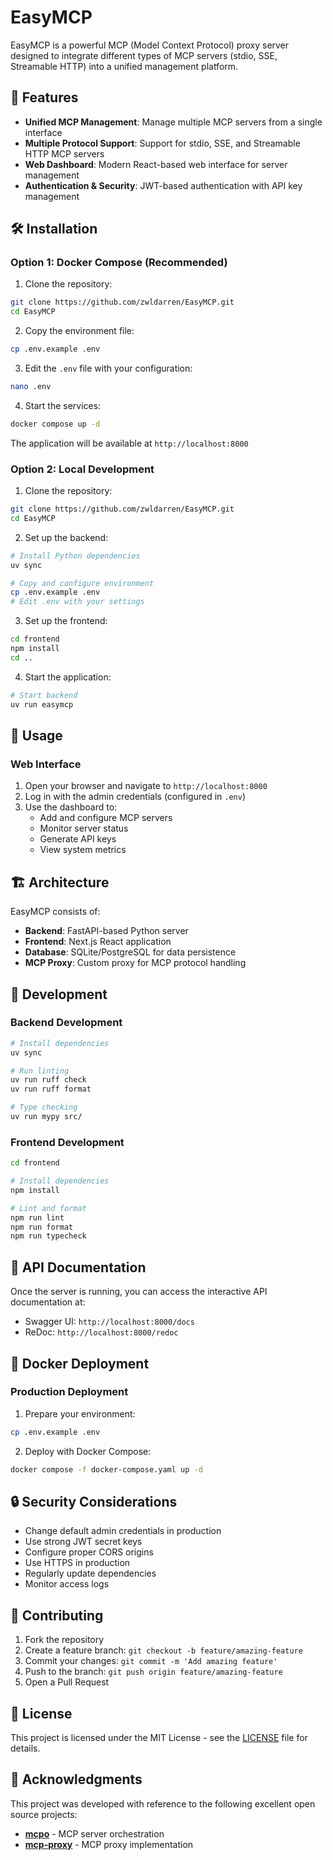# EasyMCP

EasyMCP is a powerful MCP (Model Context Protocol) proxy server designed to integrate different types of MCP servers (stdio, SSE, Streamable HTTP) into a unified management platform.

## 🚀 Features

- **Unified MCP Management**: Manage multiple MCP servers from a single interface
- **Multiple Protocol Support**: Support for stdio, SSE, and Streamable HTTP MCP servers
- **Web Dashboard**: Modern React-based web interface for server management
- **Authentication & Security**: JWT-based authentication with API key management

## 🛠️ Installation

### Option 1: Docker Compose (Recommended)

1. Clone the repository:
```bash
git clone https://github.com/zwldarren/EasyMCP.git
cd EasyMCP
```

2. Copy the environment file:
```bash
cp .env.example .env
```

3. Edit the `.env` file with your configuration:
```bash
nano .env
```

4. Start the services:
```bash
docker compose up -d
```

The application will be available at `http://localhost:8000`

### Option 2: Local Development

1. Clone the repository:
```bash
git clone https://github.com/zwldarren/EasyMCP.git
cd EasyMCP
```

2. Set up the backend:
```bash
# Install Python dependencies
uv sync

# Copy and configure environment
cp .env.example .env
# Edit .env with your settings
```

3. Set up the frontend:
```bash
cd frontend
npm install
cd ..
```

4. Start the application:
```bash
# Start backend
uv run easymcp
```

## 📖 Usage

### Web Interface

1. Open your browser and navigate to `http://localhost:8000`
2. Log in with the admin credentials (configured in `.env`)
3. Use the dashboard to:
   - Add and configure MCP servers
   - Monitor server status
   - Generate API keys
   - View system metrics

## 🏗️ Architecture

EasyMCP consists of:

- **Backend**: FastAPI-based Python server
- **Frontend**: Next.js React application
- **Database**: SQLite/PostgreSQL for data persistence
- **MCP Proxy**: Custom proxy for MCP protocol handling

## 🔧 Development

### Backend Development

```bash
# Install dependencies
uv sync

# Run linting
uv run ruff check
uv run ruff format

# Type checking
uv run mypy src/
```

### Frontend Development

```bash
cd frontend

# Install dependencies
npm install

# Lint and format
npm run lint
npm run format
npm run typecheck
```

## 📝 API Documentation

Once the server is running, you can access the interactive API documentation at:
- Swagger UI: `http://localhost:8000/docs`
- ReDoc: `http://localhost:8000/redoc`

## 🐳 Docker Deployment

### Production Deployment

1. Prepare your environment:
```bash
cp .env.example .env
```

2. Deploy with Docker Compose:
```bash
docker compose -f docker-compose.yaml up -d
```

## 🔒 Security Considerations

- Change default admin credentials in production
- Use strong JWT secret keys
- Configure proper CORS origins
- Use HTTPS in production
- Regularly update dependencies
- Monitor access logs

## 🤝 Contributing

1. Fork the repository
2. Create a feature branch: `git checkout -b feature/amazing-feature`
3. Commit your changes: `git commit -m 'Add amazing feature'`
4. Push to the branch: `git push origin feature/amazing-feature`
5. Open a Pull Request

## 📄 License

This project is licensed under the MIT License - see the [LICENSE](LICENSE) file for details.

## 🙏 Acknowledgments

This project was developed with reference to the following excellent open source projects:
- **[mcpo](https://github.com/open-webui/mcpo)** - MCP server orchestration
- **[mcp-proxy](https://github.com/sparfenyuk/mcp-proxy)** - MCP proxy implementation
